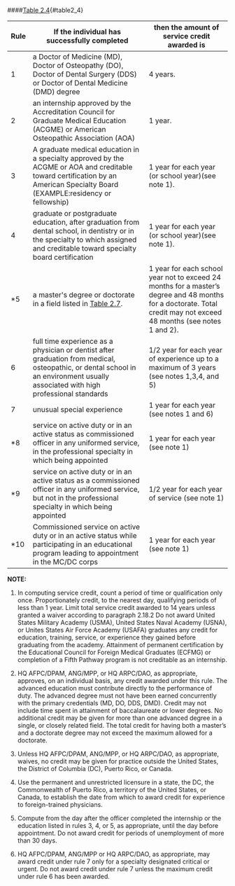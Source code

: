 ####[Table 2.4](#table2_4){#table2_4}

| Rule | If the individual has successfully completed                                                                                                                                    | then the amount of service credit awarded is                                                                                                                        |
|------|-----------------------------------------------------------------------------------------------------------------------------------------------------------------------------------|---------------------------------------------------------------------------------------------------------------------------------------------------------------------|
| 1    | a Doctor of Medicine (MD), Doctor of Osteopathy (DO), Doctor of Dental Surgery (DDS) or Doctor of Dental Medicine (DMD) degree                                                    | 4 years.                                                                                                                                                            |
| 2    | an internship approved by the Accreditation Council for Graduate Medical Education (ACGME) or American Osteopathic Association (AOA)                                              | 1 year.                                                                                                                                                              |
| 3    | A graduate medical education in a specialty approved by the ACGME or AOA and creditable toward certification by an American Specialty Board (EXAMPLE:residency or fellowship)     | 1 year for each year (or school year)(see note 1).                                                                                                                  |
| 4    | graduate or postgraduate education, after graduation from dental school, in dentistry or in the specialty to which assigned and creditable toward specialty board certification   | 1 year for each year (or school year)(see note 1).                                                                                                                  |
| *5   | a master's degree or doctorate in a field listed in [Table 2.7](#table2_7).                                                                                                                    | 1 year for each school year not to exceed 24 months for a master’s degree and 48 months for a doctorate. Total credit may not exceed 48 months (see notes 1 and 2). |
| 6    | full time experience as a physician or dentist after graduation from medical, osteopathic, or dental school in an environment usually associated with high professional standards | 1/2 year for each year of experience up to a maximum of 3 years (see notes 1,3,4, and 5)                                                                              |
| 7    | unusual special experience                                                                                                                                                        | 1 year for each year (see notes 1 and 6)                                                                                                                            |
| *8   | service on active duty or in an active status as commissioned officer in any uniformed service, in the professional specialty in which being appointed                            | 1 year for each year (see note 1)                                                                                                                                   |
| *9   | service on active duty or in an active status as a commissioned officer in any uniformed service, but not in the professional specialty in which being appointed                  | 1/2 year for each year of service (see note 1)                                                                                                                        |
| *10  | Commissioned service on active duty or in an active status while participating in an educational program leading to appointment in the MC/DC corps                                | 1 year for each year (see note 1)                                                                                                                                   |

**NOTE:**

1. In computing service credit, count a period of time or qualification only once. Proportionately credit, to the nearest day, qualifying periods of less than 1 year. Limit total service credit awarded to 14 years unless granted a waiver according to paragraph 2.18.2 Do not award United States Military Academy (USMA), United States Naval Academy (USNA), or Unites States Air Force Academy (USAFA) graduates any credit for education, training, service, or experience they gained before graduating from the academy. Attainment of permanent certification by the Educational Council for Foreign Medical Graduates (ECFMG) or completion of a Fifth Pathway program is not creditable as an internship.

2. HQ AFPC/DPAM, ANG/MPP, or HQ ARPC/DAO, as appropriate, approves, on an individual basis, any credit awarded under this rule. The advanced education must contribute directly to the performance of duty. The advanced degree must not have been earned concurrently with the primary credentials (MD, DO, DDS, DMD). Credit may not include time spent in attainment of baccalaureate or lower degrees. No additional credit may be given for more than one advanced degree in a single, or closely related field. The total credit for having both a master’s and a doctorate degree may not exceed the maximum allowed for a doctorate.

3. Unless HQ AFPC/DPAM, ANG/MPP, or HQ ARPC/DAO, as appropriate, waives, no credit may be given for practice outside the United States, the District of Columbia (DC), Puerto Rico, or Canada.

4. Use the permanent and unrestricted licensure in a state, the DC, the Commonwealth of Puerto Rico, a territory of the United States, or Canada, to establish the date from which to award credit for experience to foreign-trained physicians.

5. Compute from the day after the officer completed the internship or the education listed in rules 3, 4, or 5, as appropriate, until the day before appointment. Do not award credit for periods of unemployment of more than 30 days.

6. HQ AFPC/DPAM, ANG/MPP or HQ ARPC/DAO, as appropriate, may award credit under rule 7 only for a specialty designated critical or urgent. Do not award credit under rule 7 unless the maximum credit under rule 6 has been awarded.

